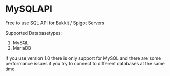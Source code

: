 # MySQLAPI

Free to use SQL API for Bukkit / Spigot Servers

Supported Databasetypes:

  1. MySQL
  2. MariaDB
  
If you use version 1.0 there is only support for MySQL and there are some performance issues if you try to connect to different databases at the same time.
